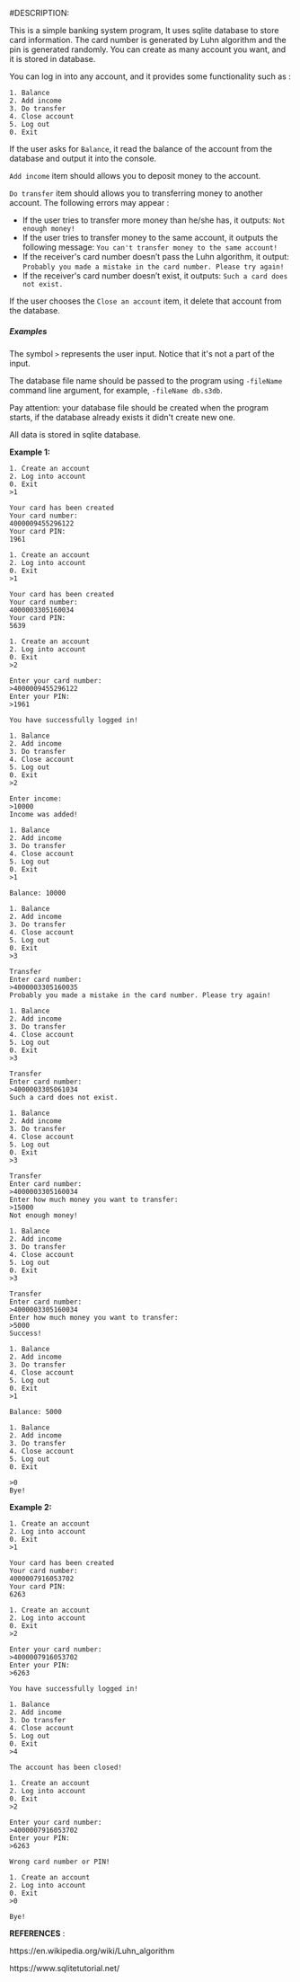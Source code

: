 
#DESCRIPTION:

<p>This is a simple banking system program, It uses sqlite database to store card information.
The card number is generated by Luhn algorithm and the pin 
is generated randomly. You can create as many account you want, and it is stored in database. </p>

<p>You can log in into any account, and it provides some functionality such as :</p>

<pre><code class="language-no-highlight">1. Balance
2. Add income
3. Do transfer
4. Close account
5. Log out
0. Exit</code></pre>

<p>If the user asks for <code class="java">Balance</code>, it read the balance of the account from the database and output it into the console.</p>

<p><code class="java">Add income</code> item should allows you to deposit money to the account.</p>

<p><code class="java">Do transfer</code> item should allows you to transferring money to another account. The following errors may appear :</p>

<ul>
	<li>If the user tries to transfer more money than he/she has, it outputs: <code class="java">Not enough money!</code></li>
	<li>If the user tries to transfer money to the same account, it outputs the following message: <code class="java">You can't transfer money to the same account!</code></li>
	<li>If the receiver's card number doesn’t pass the Luhn algorithm, it output: <code class="java">Probably you made a mistake in the card number. Please try again!</code></li>
	<li>If the receiver's card number doesn’t exist, it outputs: <code class="java">Such a card does not exist.</code></li>
	
</ul>

<p>If the user chooses the <code class="java">Close an account</code> item, it delete that account from the database.</p>

<h5>Examples</h5>

<p>The symbol <code class="java">&gt;</code> represents the user input. Notice that it's not a part of the input.</p>


<p>The database file name should be passed to the program using <code class="java">-fileName</code> command line argument, for example, <code class="java">-fileName db.s3db</code>.</p>

<p>Pay attention: your database file should be created when the program starts, if the database already exists it didn't create new one.</p>

All data is stored in sqlite database.

<p><strong>Example 1:</strong></p>

<pre><code class="language-no-highlight">1. Create an account
2. Log into account
0. Exit
&gt;1

Your card has been created
Your card number:
4000009455296122
Your card PIN:
1961

1. Create an account
2. Log into account
0. Exit
&gt;1

Your card has been created
Your card number:
4000003305160034
Your card PIN:
5639

1. Create an account
2. Log into account
0. Exit
&gt;2

Enter your card number:
&gt;4000009455296122
Enter your PIN:
&gt;1961

You have successfully logged in!

1. Balance
2. Add income
3. Do transfer
4. Close account
5. Log out
0. Exit
&gt;2

Enter income:
&gt;10000
Income was added!

1. Balance
2. Add income
3. Do transfer
4. Close account
5. Log out
0. Exit
&gt;1

Balance: 10000

1. Balance
2. Add income
3. Do transfer
4. Close account
5. Log out
0. Exit
&gt;3

Transfer
Enter card number:
&gt;4000003305160035
Probably you made a mistake in the card number. Please try again!

1. Balance
2. Add income
3. Do transfer
4. Close account
5. Log out
0. Exit
&gt;3

Transfer
Enter card number:
&gt;4000003305061034
Such a card does not exist.

1. Balance
2. Add income
3. Do transfer
4. Close account
5. Log out
0. Exit
&gt;3

Transfer
Enter card number:
&gt;4000003305160034
Enter how much money you want to transfer:
&gt;15000
Not enough money!

1. Balance
2. Add income
3. Do transfer
4. Close account
5. Log out
0. Exit
&gt;3

Transfer
Enter card number:
&gt;4000003305160034
Enter how much money you want to transfer:
&gt;5000
Success!

1. Balance
2. Add income
3. Do transfer
4. Close account
5. Log out
0. Exit
&gt;1

Balance: 5000

1. Balance
2. Add income
3. Do transfer
4. Close account
5. Log out
0. Exit

&gt;0
Bye!</code></pre>

<p><strong>Example 2:</strong></p>

<pre><code class="language-no-highlight">1. Create an account
2. Log into account
0. Exit
&gt;1

Your card has been created
Your card number:
4000007916053702
Your card PIN:
6263

1. Create an account
2. Log into account
0. Exit
&gt;2

Enter your card number:
&gt;4000007916053702
Enter your PIN:
&gt;6263

You have successfully logged in!

1. Balance
2. Add income
3. Do transfer
4. Close account
5. Log out
0. Exit
&gt;4

The account has been closed!

1. Create an account
2. Log into account
0. Exit
&gt;2

Enter your card number:
&gt;4000007916053702
Enter your PIN:
&gt;6263

Wrong card number or PIN!

1. Create an account
2. Log into account
0. Exit
&gt;0

Bye!</code></pre>

<STRONG>REFERENCES</STRONG> :
<p>https://en.wikipedia.org/wiki/Luhn_algorithm</p>
https://www.sqlitetutorial.net/
